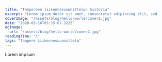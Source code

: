 ```yaml
---
title: "Tampereen liikennesuunnittelun historia"
excerpt: "Lorem ipsum dolor sit amet, consectetur adipiscing elit, sed do eiusmod tempor incididunt ut labore et dolore magna aliqua. Praesent elementum facilisis leo vel fringilla est ullamcorper eget. At imperdiet dui accumsan sit amet nulla facilities morbi tempus."
coverImage: "/assets/blog/hello-world/cover2.jpg"
date: "2020-03-16T05:35:07.322Z"
ogImage:
  url: "/assets/blog/hello-world/cover2.jpg"
readingTime: "5"
tags: "Tampere Liikennesuunnittelu"
---
```


Lorem impsum
